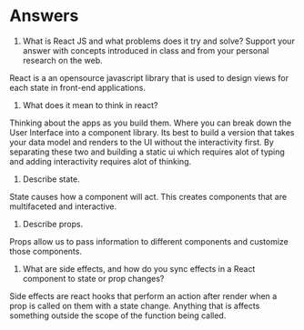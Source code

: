 # Answers

1. What is React JS and what problems does it try and solve? Support your answer with concepts introduced in class and from your personal research on the web.

React is a an opensource javascript library that is used to design views for each state in front-end applications.

1. What does it mean to think in react?

Thinking about the apps as you build them. Where you can break down the User Interface into a component library. Its best to
build a version that takes your data model and renders to the UI without the interactivity first. By separating these two and building a static ui which requires alot of typing and adding interactivity requires alot of thinking.

1. Describe state.

State causes how a component will act. This creates components that are multifaceted and interactive.

1. Describe props.

Props allow us to pass information to different components and customize those components.

1. What are side effects, and how do you sync effects in a React component to state or prop changes?

Side effects are react hooks that perform an action after render when a prop is called on them with a state change.
Anything that is affects something outside the scope of the function being called.